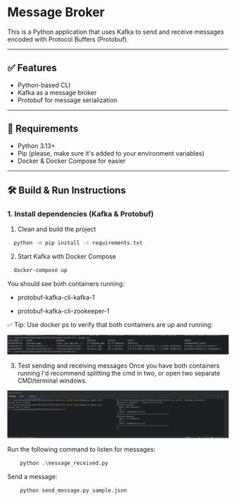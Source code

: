 # Message Broker

This is a Python application that uses Kafka to send and receive messages encoded with Protocol Buffers (Protobuf).

---

## ✅ Features

- Python-based CLI
- Kafka as a message broker
- Protobuf for message serialization

---

## 🚀 Requirements

- Python 3.13+
- Pip (please, make sure it's added to your environment variables)
- Docker & Docker Compose for easier

---

## 🛠️ Build & Run Instructions

### 1. Install dependencies (Kafka & Protobuf)
1. Clean and build the project
```bash                  
  python -m pip install -r requirements.txt                         
```

2. Start Kafka with Docker Compose

```bash
  docker-compose up
```

You should see both containers running:

- protobuf-kafka-cli-kafka-1

- protobuf-kafka-cli-zookeeper-1

✅ Tip: Use docker ps to verify that both containers are up and running:

![alt text](img/image.png)


3. Test sending and receiving messages
Once you have both containers running I'd recommend splitting the cmd in two, or open two separate CMD/terminal windows.

![](img/image-1.png)

Run the following command to listen for messages:

```bash
    python .\message_received.py
```

Send a message:

```bash
    python send_message.py sample.json
```
